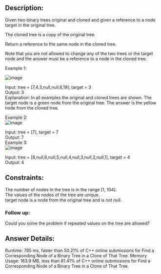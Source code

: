 ## Description:  
Given two binary trees original and cloned and given a reference to a node target in the original tree.
  
The cloned tree is a copy of the original tree.
  
Return a reference to the same node in the cloned tree.
  
Note that you are not allowed to change any of the two trees or the target node and the answer must be a reference to a node in the cloned tree.
  
   

Example 1:
  
![image](https://user-images.githubusercontent.com/56119216/175939751-3360bde8-d986-493b-916a-e4144192121d.png)

Input: tree = [7,4,3,null,null,6,19], target = 3  
Output: 3  
Explanation: In all examples the original and cloned trees are shown. The target node is a green node from the original tree. The answer is the yellow node from the cloned tree.
    
Example 2:  
![image](https://user-images.githubusercontent.com/56119216/175939768-07c92bb7-51eb-4acb-a99d-1bb48529b7a3.png)


Input: tree = [7], target =  7  
Output: 7      
Example 3:  
![image](https://user-images.githubusercontent.com/56119216/175939791-b72879b3-5191-44ce-8b55-a0d037131c01.png)


Input: tree = [8,null,6,null,5,null,4,null,3,null,2,null,1], target = 4  
Output: 4  
     

## Constraints:

The number of nodes in the tree is in the range [1, 104].  
The values of the nodes of the tree are unique.  
target node is a node from the original tree and is not null.  
   
  
### Follow up:  
Could you solve the problem if repeated values on the tree are allowed?  

## Answer Details:  
Runtime: 785 ms, faster than 50.21% of C++ online submissions for Find a Corresponding Node of a Binary Tree in a Clone of That Tree.
Memory Usage: 163.9 MB, less than 81.41% of C++ online submissions for Find a Corresponding Node of a Binary Tree in a Clone of That Tree.

